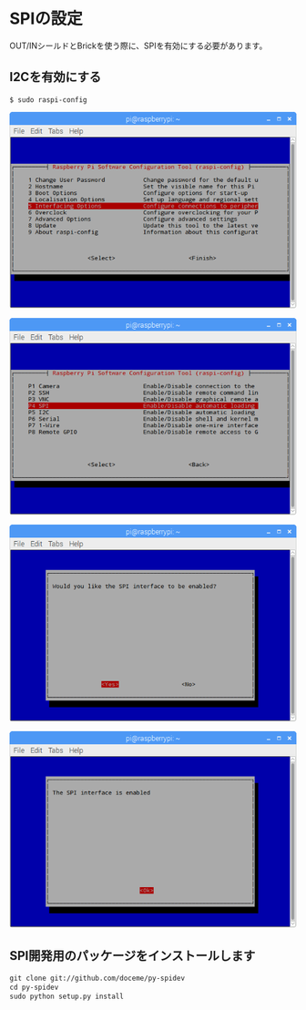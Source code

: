 # SPIの設定

OUT/INシールドとBrickを使う際に、SPIを有効にする必要があります。

## I2Cを有効にする

```shell
$ sudo raspi-config
```

![](/img/dev/pi/spi001.png)

![](/img/dev/pi/spi002.png)

![](/img/dev/pi/spi003.png)

![](/img/dev/pi/spi004.png)

## SPI開発用のパッケージをインストールします

```shell
git clone git://github.com/doceme/py-spidev
cd py-spidev
sudo python setup.py install
```

